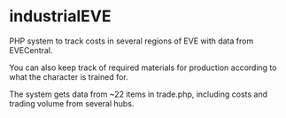 industrialEVE
=============

PHP system to track costs in several regions of EVE with data from EVECentral.

You can also keep track of required materials for production according to what the character is trained for.

The system gets data from ~22 items in trade.php, including costs and trading volume from several hubs.
